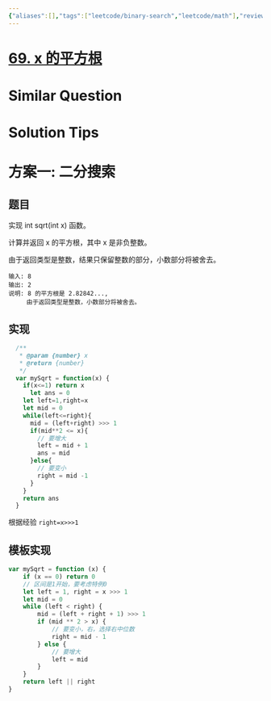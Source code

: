 ```yaml
---
{"aliases":[],"tags":["leetcode/binary-search","leetcode/math"],"review-dates":[],"dg-publish":true,"difficulty":"easy","date-created":"2023-07-28-Fri, 3:46:05 pm","date-modified":"2023-07-28-Fri, 3:46:45 pm","permalink":"/programming/basic/leetcode/69. x 的平方根/","dgPassFrontmatter":true}
---
```



# [69. x 的平方根](https://leetcode.cn/problems/sqrtx/)

# Similar Question

# Solution Tips

# 方案一: 二分搜索

## 题目

实现 int sqrt(int x) 函数。

计算并返回 x 的平方根，其中 x 是非负整数。

由于返回类型是整数，结果只保留整数的部分，小数部分将被舍去。

  ```
  输入: 8
  输出: 2
  说明: 8 的平方根是 2.82842..., 
       由于返回类型是整数，小数部分将被舍去。
  ```

## 实现

```js
  /**
   * @param {number} x
   * @return {number}
   */
  var mySqrt = function(x) {
    if(x<=1) return x
      let ans = 0
    let left=1,right=x
    let mid = 0
    while(left<=right){
      mid = (left+right) >>> 1
      if(mid**2 <= x){
        // 要增大
        left = mid + 1
        ans = mid
      }else{
        // 要变小
        right = mid -1
      }
    }
    return ans
  }
```

根据经验 `right=x>>>1`

## 模板实现

```js
var mySqrt = function (x) {
    if (x == 0) return 0
    // 区间是1开始，要考虑特例0
    let left = 1, right = x >>> 1
    let mid = 0
    while (left < right) {
        mid = (left + right + 1) >>> 1
        if (mid ** 2 > x) {
            // 要变小，右，选择右中位数
            right = mid - 1
        } else {
            // 要增大
            left = mid
        }
    }
    return left || right
}
```
